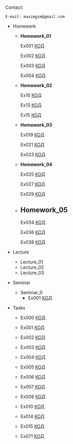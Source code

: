 Contact:

    E-mail: maximgsm@gmail.com

- Homework
    - **Homework_01**
    
        Ex001 [КОД](https://github.com/dvmax1984/Csharp25022023/tree/main/Homework/Homework_01/Ex001)
        
        Ex002 [КОД](https://github.com/dvmax1984/Csharp25022023/tree/main/Homework/Homework_01/Ex002)
        
        Ex003 [КОД](https://github.com/dvmax1984/Csharp25022023/tree/main/Homework/Homework_01/Ex003)
        
        Ex004 [КОД](https://github.com/dvmax1984/Csharp25022023/tree/main/Homework/Homework_01/Ex004)

    - **Homework_02**

        Ex10 [КОД](/Homework/Homework_02/Ex10/Program.cs)
        
        Ex13 [КОД](/Homework/Homework_02/Ex13/Program.cs)
        
        Ex15 [КОД](/Homework/Homework_02/Ex15/Program.cs)

    - **Homework_03**

        Ex019 [КОД](/Homework/Homewotk_03/Ex019/Program.cs)
        
        Ex021 [КОД](/Homework/Homewotk_03/Ex021/Program.cs)
        
        Ex023 [КОД](/Homework/Homewotk_03/Ex023/Program.cs)
        
     - **Homework_04**

        Ex025 [КОД](/Homework/Homework_04/Ex025/Program.cs)
        
        Ex027 [КОД](/Homework/Homework_04/Ex027/Program.cs)
        
        Ex029 [КОД](/Homework/Homework_04/Ex029/Program.cs)

     - ## Homework_05

        Ex034 [КОД](/Homework/Homework_05/Ex034/Program.cs)
        
        Ex036 [КОД](/Homework/Homework_05/Ex036/Program.cs)
        
        Ex038 [КОД](/Homework/Homework_05/Ex038/Program.cs)
        
        
- Lecture
    - Lecture_01
    - Lecture_02
    - Lecture_03

- Seminar
    - Seminar_0
        - Ex001 [КОД](sdsd)

- Tasks
    - Ex000 [КОД](https://github.com/dvmax1984/Csharp25022023/tree/main/Tasks/Ex000/Program.cs)
    - Ex001 [КОД](https://github.com/dvmax1984/Csharp25022023/tree/main/Tasks/Ex001/Program.cs)
    - Ex002 [КОД](https://github.com/dvmax1984/Csharp25022023/tree/main/Tasks/Ex002/Program.cs)
    - Ex003 [КОД](https://github.com/dvmax1984/Csharp25022023/tree/main/Tasks/Ex003/Program.cs)
    - Ex004 [КОД](https://github.com/dvmax1984/Csharp25022023/tree/main/Tasks/Ex004_max/Program.cs)
    - Ex005 [КОД](https://github.com/dvmax1984/Csharp25022023/tree/main/Tasks/Ex005_func/Program.cs)
    - Ex006 [КОД](/Tasks/Ex006/Program.cs)
    - Ex007 [КОД](/Tasks/Ex007/Program.cs)
    - Ex008 [КОД](/Tasks/Ex008/Program.cs)
    - Ex010 [КОД](/Homework/Homework_02/Ex10/Program.cs)
    - Ex014 [КОД](/Homework/Homework_02/Ex13/Program.cs)
    - Ex015 [КОД](/Tasks/Ex015_7-23/Program.cs)

    - Ex071 [КОД](/Tasks/Ex071/Program.cs)